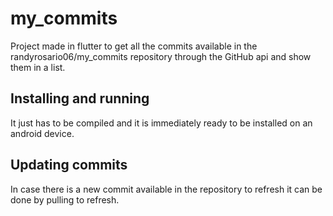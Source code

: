 # my_commits

Project made in flutter to get all the commits available in the randyrosario06/my_commits repository through the GitHub api and show them in a list.

## Installing and running

It just has to be compiled and it is immediately ready to be installed on an android device.

## Updating commits

In case there is a new commit available in the repository to refresh it can be done by pulling to refresh.
